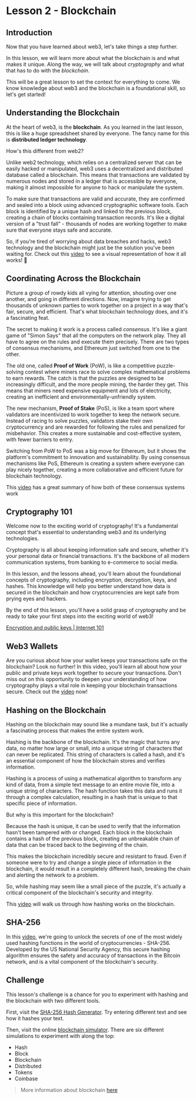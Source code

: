 # Lesson 2 - Blockchain

## Introduction

Now that you have learned about web3, let's take things a step further.

In this lesson, we will learn more about what the blockchain is and what makes it unique. Along the way, we will talk about *cryptography* and what that has to do with the *blockchain*.

This will be a great lesson to set the context for everything to come. We know knowledge about web3 and the blockchain is a foundational skill, so let's get started!

## Understanding the Blockchain

At the heart of web3, is the **blockchain**. As you learned in the last lesson, this is like a huge spreadsheet shared by everyone. The fancy name for this is **distributed ledger technology**.

How's this different from web2?

Unlike web2 technology, which relies on a centralized server that can be easily hacked or manipulated, web3 uses a decentralized and distributed database called a blockchain. This means that transactions are validated by numerous nodes and stored in a ledger that is accessible by everyone, making it almost impossible for anyone to hack or manipulate the system.

To make sure that transactions are valid and accurate, they are confirmed and sealed into a block using advanced cryptographic software tools. Each block is identified by a unique hash and linked to the previous block, creating a chain of blocks containing transaction records. It's like a digital version of a "trust fall" - thousands of nodes are working together to make sure that everyone stays safe and accurate.

So, if you're tired of worrying about data breaches and hacks, web3 technology and the blockchain might just be the solution you've been waiting for. Check out this [video](https://www.youtube.com/watch?v=XaTqdCgbk7Y) to see a visual representation of how it all works! 👀

## Coordinating Across the Blockchain

Picture a group of rowdy kids all vying for attention, shouting over one another, and going in different directions. Now, imagine trying to get thousands of unknown parties to work together on a project in a way that's fair, secure, and efficient. That's what blockchain technology does, and it's a fascinating feat.

The secret to making it work is a process called *consensus*. It's like a giant game of "Simon Says" that all the computers on the network play. They all have to agree on the rules and execute them precisely. There are two types of consensus mechanisms, and Ethereum just switched from one to the other.

The old one, called **Proof of Work** (PoW), is like a competitive puzzle-solving contest where miners race to solve complex mathematical problems to earn rewards. The catch is that the puzzles are designed to be increasingly difficult, and the more people mining, the harder they get. This means that miners need expensive equipment and lots of electricity, creating an inefficient and environmentally-unfriendly system.

The new mechanism, **Proof of Stake** (PoS), is like a team sport where validators are incentivized to work together to keep the network secure. Instead of racing to solve puzzles, validators stake their own cryptocurrency and are rewarded for following the rules and penalized for misbehavior. This creates a more sustainable and cost-effective system, with fewer barriers to entry.

Switching from PoW to PoS was a big move for Ethereum, but it shows the platform's commitment to innovation and sustainability. By using consensus mechanisms like PoS, Ethereum is creating a system where everyone can play nicely together, creating a more collaborative and efficient future for blockchain technology.

This [video](https://www.youtube.com/watch?v=x83EVUZ_EWo) has a great summary of how both of these consensus systems work

## Cryptography 101
Welcome now to the exciting world of cryptography! It's a fundamental concept that's essential to understanding web3 and its underlying technologies.

Cryptography is all about keeping information safe and secure, whether it's your personal data or financial transactions. It's the backbone of all modern communication systems, from banking to e-commerce to social media.

In this lesson, and the lessons ahead, you'll learn about the foundational concepts of cryptography, including encryption, decryption, keys, and hashes. This knowledge will help you better understand how data is secured in the blockchain and how cryptocurrencies are kept safe from prying eyes and hackers.

By the end of this lesson, you'll have a solid grasp of cryptography and be ready to take your first steps into the exciting world of web3!

[Encryption and public keys | Internet 101](https://youtu.be/6-JjHa-qLPk)<br>

## Web3 Wallets
Are you curious about how your wallet keeps your transactions safe on the blockchain? Look no further! In this video, you'll learn all about how your public and private keys work together to secure your transactions. Don't miss out on this opportunity to deepen your understanding of how cryptography plays a vital role in keeping your blockchain transactions secure. Check out the [video](https://youtu.be/GSTiKjnBaes) now!

## Hashing on the Blockchain

Hashing on the blockchain may sound like a mundane task, but it's actually a fascinating process that makes the entire system work.

Hashing is the backbone of the blockchain. It's the magic that turns any data, no matter how large or small, into a unique string of characters that can never be replicated. This string of characters is called a hash, and it's an essential component of how the blockchain stores and verifies information.

Hashing is a process of using a mathematical algorithm to transform any kind of data, from a simple text message to an entire movie file, into a unique string of characters. The hash function takes this data and runs it through a complex calculation, resulting in a hash that is unique to that specific piece of information.

But why is this important for the blockchain?

Because the hash is unique, it can be used to verify that the information hasn't been tampered with or changed. Each block in the blockchain contains a hash of the previous block, creating an unbreakable chain of data that can be traced back to the beginning of the chain.

This makes the blockchain incredibly secure and resistant to fraud. Even if someone were to try and change a single piece of information in the blockchain, it would result in a completely different hash, breaking the chain and alerting the network to a problem.

So, while hashing may seem like a small piece of the puzzle, it's actually a critical component of the blockchain's security and integrity.

This [video](https://youtu.be/IGSB9zoSx70) will walk us through how hashing works on the blockchain.

## SHA-256
In this [video](https://youtu.be/S5wI1s4Kaf4), we're going to unlock the secrets of one of the most widely used hashing functions in the world of cryptocurrencies - SHA-256. Developed by the US National Security Agency, this secure hashing algorithm ensures the safety and accuracy of transactions in the Bitcoin network, and is a vital component of the blockchain's security.

## Challenge

This lesson's challenge is a chance for you to experiment with hashing and the blockchain with two different tools.

First, visit the [SHA-256 Hash Generator](https://academo.org/demos/SHA-256-hash-generator/). Try entering different text and see how it hashes your text.

Then, visit the online [blockchain simulator](https://andersbrownworth.com/blockchain/hash). There are six different simulations to experiment with along the top:

- Hash
- Block
- Blockchain
- Distributed
- Tokens
- Coinbase


> More information about blockchain [here](https://www.ibm.com/topics/blockchain#:~:text=first%20blockchain%20application-,Blockchain%20overview,patents%2C%20copyrights%2C%20branding)